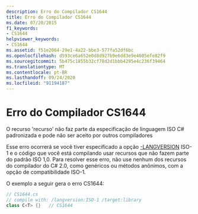 ```yaml
---
description: Erro do Compilador CS1644
title: Erro do Compilador CS1644
ms.date: 07/20/2015
f1_keywords:
- CS1644
helpviewer_keywords:
- CS1644
ms.assetid: f51e2064-29e1-4a22-bbe3-577fa52df6bc
ms.openlocfilehash: d593ce6a652e0d8d927b9e6dd3e9e4605efe82f9
ms.sourcegitcommit: 5b475c1855b32cf78d2d1bbb4295e4c236f39464
ms.translationtype: MT
ms.contentlocale: pt-BR
ms.lasthandoff: 09/24/2020
ms.locfileid: "91194187"
---
```

# <a name="compiler-error-cs1644"></a>Erro do Compilador CS1644

O recurso 'recurso' não faz parte da especificação de linguagem ISO C# padronizada e pode não ser aceito por outros compiladores  
  
 Esse erro ocorrerá se você tiver especificado a opção [-LANGVERSION](../compiler-options/langversion-compiler-option.md) ISO-1 e o código que você está compilando usar recursos que não fazem parte do padrão ISO 1,0. Para resolver esse erro, não use nenhum dos recursos do compilador do C# 2.0, como genéricos ou métodos anônimos, com a opção de compatibilidade ISO-1.  
  
 O exemplo a seguir gera o erro CS1644:  
  
```csharp  
// CS1644.cs  
// compile with: /langversion:ISO-1 /target:library  
class C<T> {}   // CS1644  
```
